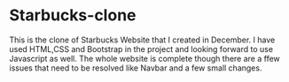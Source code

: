# Starbucks-clone

This is the clone of Starbucks Website that I created in December.
I have used HTML,CSS and Bootstrap in the project and looking forward to use Javascript as well.
The whole website is complete though there are a  ffew issues that need to be resolved like Navbar and a few small changes.
